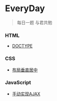 # EveryDay

> 每日一题 与君共勉  

### HTML
* [DOCTYPE](https://github.com/WindrunnerMax/EveryDay/blob/master/HTML/DOCTYPE.md)

### CSS
* [布局垂直居中](https://github.com/WindrunnerMax/EveryDay/blob/master/CSS/%E5%B8%83%E5%B1%80%E5%9E%82%E7%9B%B4%E5%B1%85%E4%B8%AD.md)

### JavaScript
* [手动实现AJAX](https://github.com/WindrunnerMax/EveryDay/blob/master/JavaScript/%E6%89%8B%E5%8A%A8%E5%AE%9E%E7%8E%B0AJAX.md)